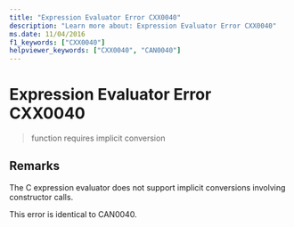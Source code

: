 ```yaml
---
title: "Expression Evaluator Error CXX0040"
description: "Learn more about: Expression Evaluator Error CXX0040"
ms.date: 11/04/2016
f1_keywords: ["CXX0040"]
helpviewer_keywords: ["CXX0040", "CAN0040"]
---
```

# Expression Evaluator Error CXX0040

> function requires implicit conversion

## Remarks

The C expression evaluator does not support implicit conversions involving constructor calls.

This error is identical to CAN0040.
